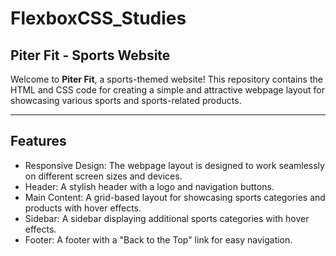# FlexboxCSS_Studies
## Piter Fit - Sports Website
Welcome to __Piter Fit__, a sports-themed website! This repository contains the HTML and CSS code for creating a simple and attractive webpage layout for showcasing various sports and sports-related products.

<hr>

## Features
* Responsive Design: The webpage layout is designed to work seamlessly on different screen sizes and devices.
* Header: A stylish header with a logo and navigation buttons.
* Main Content: A grid-based layout for showcasing sports categories and products with hover effects.
* Sidebar: A sidebar displaying additional sports categories with hover effects.
* Footer: A footer with a "Back to the Top" link for easy navigation.
